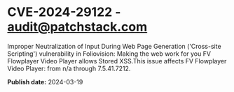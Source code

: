 # CVE-2024-29122 - audit@patchstack.com

Improper Neutralization of Input During Web Page Generation ('Cross-site Scripting') vulnerability in Foliovision: Making the web work for you FV Flowplayer Video Player allows Stored XSS.This issue affects FV Flowplayer Video Player: from n/a through 7.5.41.7212.



**Publish date:** 2024-03-19
